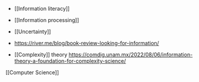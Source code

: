   - [[Information literacy]]
  - [[Information processing]]
  - [[Uncertainty]]

  - https://river.me/blog/book-review-looking-for-information/

  - [[Complexity]] theory
    https://comdig.unam.mx/2022/08/06/information-theory-a-foundation-for-complexity-science/

[[Computer Science]]